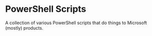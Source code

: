 # PowerShell Scripts

A collection of various PowerShell scripts that do things to Microsoft (mostly) products.

